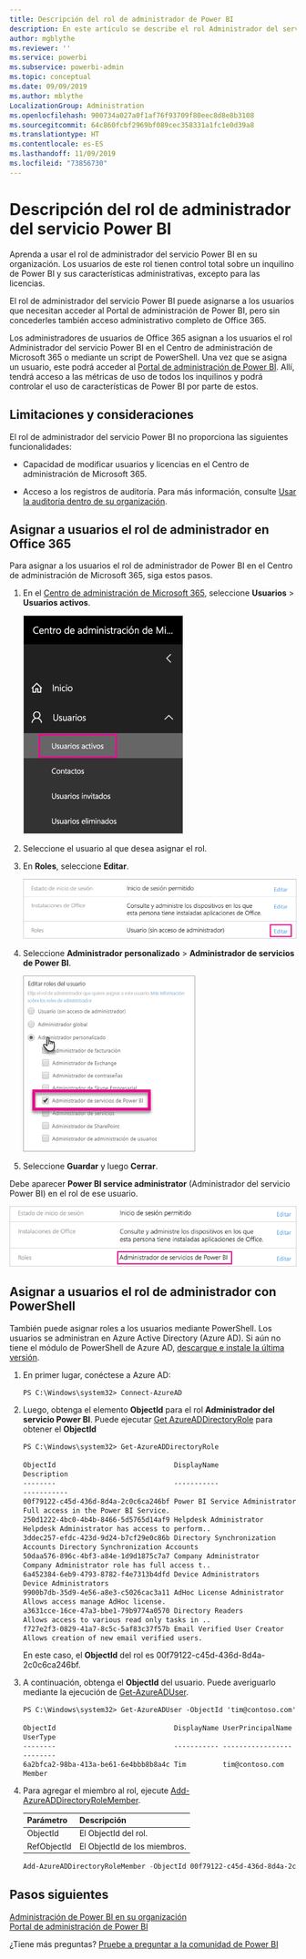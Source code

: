 ```yaml
---
title: Descripción del rol de administrador de Power BI
description: En este artículo se describe el rol Administrador del servicio Power BI y cómo utilizarlo en su organización.
author: mgblythe
ms.reviewer: ''
ms.service: powerbi
ms.subservice: powerbi-admin
ms.topic: conceptual
ms.date: 09/09/2019
ms.author: mblythe
LocalizationGroup: Administration
ms.openlocfilehash: 900734a027a0f1af76f93709f80eec8d8e8b3108
ms.sourcegitcommit: 64c860fcbf2969bf089cec358331a1fc1e0d39a8
ms.translationtype: HT
ms.contentlocale: es-ES
ms.lasthandoff: 11/09/2019
ms.locfileid: "73856730"
---
```

# <a name="understanding-the-power-bi-service-administrator-role"></a>Descripción del rol de administrador del servicio Power BI

Aprenda a usar el rol de administrador del servicio Power BI en su organización. Los usuarios de este rol tienen control total sobre un inquilino de Power BI y sus características administrativas, excepto para las licencias.

El rol de administrador del servicio Power BI puede asignarse a los usuarios que necesitan acceder al Portal de administración de Power BI, pero sin concederles también acceso administrativo completo de Office 365.

Los administradores de usuarios de Office 365 asignan a los usuarios el rol Administrador del servicio Power BI en el Centro de administración de Microsoft 365 o mediante un script de PowerShell. Una vez que se asigna un usuario, este podrá acceder al [Portal de administración de Power BI](service-admin-portal.md). Allí, tendrá acceso a las métricas de uso de todos los inquilinos y podrá controlar el uso de características de Power BI por parte de estos.

## <a name="limitations-and-considerations"></a>Limitaciones y consideraciones

El rol de administrador del servicio Power BI no proporciona las siguientes funcionalidades:

* Capacidad de modificar usuarios y licencias en el Centro de administración de Microsoft 365.

* Acceso a los registros de auditoría. Para más información, consulte [Usar la auditoría dentro de su organización](service-admin-auditing.md).

## <a name="assign-users-to-the-admin-role-in-office-365"></a>Asignar a usuarios el rol de administrador en Office 365

Para asignar a los usuarios el rol de administrador de Power BI en el Centro de administración de Microsoft 365, siga estos pasos.

1. En el [Centro de administración de Microsoft 365](https://portal.office.com/adminportal/home#/homepage), seleccione **Usuarios** > **Usuarios activos**.

    ![Centro de administración de Microsoft 365](media/service-admin-role/powerbi-admin-users.png)

1. Seleccione el usuario al que desea asignar el rol.

1. En **Roles**, seleccione **Editar**.

    ![Editar roles](media/service-admin-role/powerbi-admin-edit-roles.png)

1. Seleccione **Administrador personalizado** > **Administrador de servicios de Power BI**.

    ![Administrador de servicios de Power BI](media/service-admin-role/powerbi-admin-role.png)

1. Seleccione **Guardar** y luego **Cerrar**.

Debe aparecer **Power BI service administrator** (Administrador del servicio Power BI) en el rol de ese usuario.

![Roles](media/service-admin-role/powerbi-admin-role-set.png)

## <a name="assign-users-to-the-admin-role-with-powershell"></a>Asignar a usuarios el rol de administrador con PowerShell

También puede asignar roles a los usuarios mediante PowerShell. Los usuarios se administran en Azure Active Directory (Azure AD). Si aún no tiene el módulo de PowerShell de Azure AD, [descargue e instale la última versión](https://www.powershellgallery.com/packages/AzureAD/).

1. En primer lugar, conéctese a Azure AD:
   ```
   PS C:\Windows\system32> Connect-AzureAD
   ```

1. Luego, obtenga el elemento **ObjectId** para el rol **Administrador del servicio Power BI**. Puede ejecutar [Get AzureADDirectoryRole](/powershell/module/azuread/get-azureaddirectoryrole) para obtener el **ObjectId**

    ```
    PS C:\Windows\system32> Get-AzureADDirectoryRole

    ObjectId                             DisplayName                        Description
    --------                             -----------                        -----------
    00f79122-c45d-436d-8d4a-2c0c6ca246bf Power BI Service Administrator     Full access in the Power BI Service.
    250d1222-4bc0-4b4b-8466-5d5765d14af9 Helpdesk Administrator             Helpdesk Administrator has access to perform..
    3ddec257-efdc-423d-9d24-b7cf29e0c86b Directory Synchronization Accounts Directory Synchronization Accounts
    50daa576-896c-4bf3-a84e-1d9d1875c7a7 Company Administrator              Company Administrator role has full access t..
    6a452384-6eb9-4793-8782-f4e7313b4dfd Device Administrators              Device Administrators
    9900b7db-35d9-4e56-a8e3-c5026cac3a11 AdHoc License Administrator        Allows access manage AdHoc license.
    a3631cce-16ce-47a3-bbe1-79b9774a0570 Directory Readers                  Allows access to various read only tasks in ..
    f727e2f3-0829-41a7-8c5c-5af83c37f57b Email Verified User Creator        Allows creation of new email verified users.
    ```

    En este caso, el **ObjectId** del rol es 00f79122-c45d-436d-8d4a-2c0c6ca246bf.

1. A continuación, obtenga el **ObjectId** del usuario. Puede averiguarlo mediante la ejecución de [Get-AzureADUser](/powershell/module/azuread/get-azureaduser).

    ```
    PS C:\Windows\system32> Get-AzureADUser -ObjectId 'tim@contoso.com'

    ObjectId                             DisplayName UserPrincipalName      UserType
    --------                             ----------- -----------------      --------
    6a2bfca2-98ba-413a-be61-6e4bbb8b8a4c Tim         tim@contoso.com        Member
    ```

1. Para agregar el miembro al rol, ejecute [Add-AzureADDirectoryRoleMember](/powershell/module/azuread/add-azureaddirectoryrolemember).

    | Parámetro | Descripción |
    | --- | --- |
    | ObjectId |El ObjectId del rol. |
    | RefObjectId |El ObjectId de los miembros. |

    ```powershell
    Add-AzureADDirectoryRoleMember -ObjectId 00f79122-c45d-436d-8d4a-2c0c6ca246bf -RefObjectId 6a2bfca2-98ba-413a-be61-6e4bbb8b8a4c
    ```

## <a name="next-steps"></a>Pasos siguientes

[Administración de Power BI en su organización](service-admin-administering-power-bi-in-your-organization.md)  
[Portal de administración de Power BI](service-admin-portal.md)  

¿Tiene más preguntas? [Pruebe a preguntar a la comunidad de Power BI](https://community.powerbi.com/)